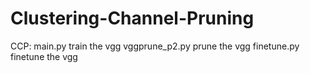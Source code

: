 # Clustering-Channel-Pruning

CCP:
main.py          train the vgg
vggprune_p2.py   prune the vgg
finetune.py      finetune the vgg

